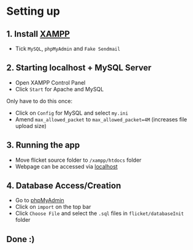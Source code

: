 # Setting up

## 1. Install [XAMPP](https://www.apachefriends.org/download.html)
- Tick `MySQL`, `phpMyAdmin` and `Fake Sendmail`

## 2. Starting localhost + MySQL Server
- Open XAMPP Control Panel
- Click `Start` for Apache and MySQL

Only have to do this once:
- Click on `Config` for MySQL and select `my.ini`
- Amend `max_allowed_packet` to `max_allowed_packet=4M` (increases file upload size)

## 3. Running the app
- Move flicket source folder to `/xampp/htdocs` folder
- Webpage can be accessed via [localhost](http://localhost/flicket/)

## 4. Database Access/Creation
- Go to [phpMyAdmin](http://localhost/phpmyadmin/)
- Click on `import` on the top bar
- Click `Choose File` and select the `.sql` files in `flicket/databaseInit` folder

## Done :)
